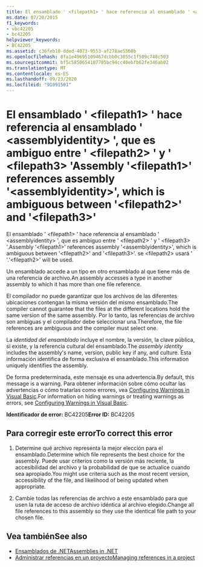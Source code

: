 ```yaml
---
title: El ensamblado ' <filepath1> ' hace referencia al ensamblado ' <assemblyidentity> ', que es ambiguo entre ' <filepath2> ' y ' <filepath3> '
ms.date: 07/20/2015
f1_keywords:
- vbc42205
- bc42205
helpviewer_keywords:
- BC42205
ms.assetid: c36feb10-dded-4073-9553-af278ae5560b
ms.openlocfilehash: 8fa1e49695109467dcbb0c3055c1f509c748c503
ms.sourcegitcommit: bf5c5850654187705bc94cc40ebfb62fe346ab02
ms.translationtype: MT
ms.contentlocale: es-ES
ms.lasthandoff: 09/23/2020
ms.locfileid: "91091501"
---
```

# <a name="assembly-filepath1-references-assembly-assemblyidentity-which-is-ambiguous-between-filepath2-and-filepath3"></a><span data-ttu-id="36a1a-102">El ensamblado ' \<filepath1> ' hace referencia al ensamblado ' \<assemblyidentity> ', que es ambiguo entre ' \<filepath2> ' y ' \<filepath3> '</span><span class="sxs-lookup"><span data-stu-id="36a1a-102">Assembly '\<filepath1>' references assembly '\<assemblyidentity>', which is ambiguous between '\<filepath2>' and '\<filepath3>'</span></span>

<span data-ttu-id="36a1a-103">El ensamblado ' \<filepath1> ' hace referencia al ensamblado ' \<assemblyidentity> ', que es ambiguo entre ' \<filepath2> ' y ' \<filepath3> '.</span><span class="sxs-lookup"><span data-stu-id="36a1a-103">Assembly '\<filepath1>' references assembly '\<assemblyidentity>', which is ambiguous between '\<filepath2>' and '\<filepath3>'.</span></span> <span data-ttu-id="36a1a-104">se \<filepath2> usará ' '.</span><span class="sxs-lookup"><span data-stu-id="36a1a-104">'\<filepath2>' will be used.</span></span>  
  
 <span data-ttu-id="36a1a-105">Un ensamblado accede a un tipo en otro ensamblado al que tiene más de una referencia de archivo.</span><span class="sxs-lookup"><span data-stu-id="36a1a-105">An assembly accesses a type in another assembly to which it has more than one file reference.</span></span>  
  
 <span data-ttu-id="36a1a-106">El compilador no puede garantizar que los archivos de las diferentes ubicaciones contengan la misma versión del mismo ensamblado.</span><span class="sxs-lookup"><span data-stu-id="36a1a-106">The compiler cannot guarantee that the files at the different locations hold the same version of the same assembly.</span></span> <span data-ttu-id="36a1a-107">Por lo tanto, las referencias de archivo son ambiguas y el compilador debe seleccionar una.</span><span class="sxs-lookup"><span data-stu-id="36a1a-107">Therefore, the file references are ambiguous and the compiler must select one.</span></span>  
  
 <span data-ttu-id="36a1a-108">La *identidad del ensamblado* incluye el nombre, la versión, la clave pública, si existe, y la referencia cultural del ensamblado.</span><span class="sxs-lookup"><span data-stu-id="36a1a-108">The *assembly identity* includes the assembly's name, version, public key if any, and culture.</span></span> <span data-ttu-id="36a1a-109">Esta información identifica de forma exclusiva el ensamblado.</span><span class="sxs-lookup"><span data-stu-id="36a1a-109">This information uniquely identifies the assembly.</span></span>  
  
 <span data-ttu-id="36a1a-110">De forma predeterminada, este mensaje es una advertencia.</span><span class="sxs-lookup"><span data-stu-id="36a1a-110">By default, this message is a warning.</span></span> <span data-ttu-id="36a1a-111">Para obtener información sobre cómo ocultar las advertencias o cómo tratarlas como errores, vea [Configuring Warnings in Visual Basic](/visualstudio/ide/configuring-warnings-in-visual-basic).</span><span class="sxs-lookup"><span data-stu-id="36a1a-111">For information on hiding warnings or treating warnings as errors, see [Configuring Warnings in Visual Basic](/visualstudio/ide/configuring-warnings-in-visual-basic).</span></span>  
  
 <span data-ttu-id="36a1a-112">**Identificador de error:** BC42205</span><span class="sxs-lookup"><span data-stu-id="36a1a-112">**Error ID:** BC42205</span></span>  
  
## <a name="to-correct-this-error"></a><span data-ttu-id="36a1a-113">Para corregir este error</span><span class="sxs-lookup"><span data-stu-id="36a1a-113">To correct this error</span></span>  
  
1. <span data-ttu-id="36a1a-114">Determine qué archivo representa la mejor elección para el ensamblado.</span><span class="sxs-lookup"><span data-stu-id="36a1a-114">Determine which file represents the best choice for the assembly.</span></span> <span data-ttu-id="36a1a-115">Puede usar criterios como la versión más reciente, la accesibilidad del archivo y la probabilidad de que se actualice cuando sea apropiado.</span><span class="sxs-lookup"><span data-stu-id="36a1a-115">You might use criteria such as the most recent version, accessibility of the file, and likelihood of being updated when appropriate.</span></span>  
  
2. <span data-ttu-id="36a1a-116">Cambie todas las referencias de archivo a este ensamblado para que usen la ruta de acceso de archivo idéntica al archivo elegido.</span><span class="sxs-lookup"><span data-stu-id="36a1a-116">Change all file references to this assembly so they use the identical file path to your chosen file.</span></span>  
  
## <a name="see-also"></a><span data-ttu-id="36a1a-117">Vea también</span><span class="sxs-lookup"><span data-stu-id="36a1a-117">See also</span></span>

- [<span data-ttu-id="36a1a-118">Ensamblados de .NET</span><span class="sxs-lookup"><span data-stu-id="36a1a-118">Assemblies in .NET</span></span>](../../standard/assembly/index.md)
- [<span data-ttu-id="36a1a-119">Administrar referencias en un proyecto</span><span class="sxs-lookup"><span data-stu-id="36a1a-119">Managing references in a project</span></span>](/visualstudio/ide/managing-references-in-a-project)
